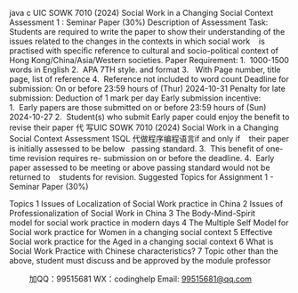 java c
UIC SOWK 7010 (2024)
Social Work in a Changing Social Context
Assessment 1 : Seminar Paper (30%)
Description of Assessment Task:
Students are required to write the paper to show their
understanding of the issues related to
the changes in the contexts in which social work    is practised with specific reference to cultural and
socio-political context of Hong
Kong/China/Asia/Western societies.
Paper Requirement:
1.  1000-1500 words in English
2.  APA 7TH style. and format
3.   With Page number, title page, list of reference
4.  Reference not included to word count
Deadline for submission:
On or before 23:59 hours of (Thur) 2024-10-31
Penalty for late submission:
Deduction of 1 mark per day
Early submission incentive:
1.  Early papers are those submitted on or before 23:59 hours of (Sun) 2024-10-27
2.  Student(s) who submit Early paper could enjoy the benefit to revise their paper 代 写UIC SOWK 7010 (2024) Social Work in a Changing Social Context Assessment 1SQL
代做程序编程语言if and only if    their paper is initially assessed to be below   passing standard.
3.  This benefit of one-time revision requires re- submission on or before the deadline.
4.  Early paper assessed to be meeting or above passing standard would not be returned to    students for revision.
Suggested Topics for Assignment 1 - Seminar Paper (30%)

Topics
1
Issues of Localization of Social Work practice in China
2
Issues of Professionalization of Social Work in China
3
The Body-Mind-Spirit model for social work practice in modern days
4
The Multiple Self Model for Social work practice for Women in a changing social context
5
Effective Social work practice for the Aged in a changing social context
6
What is Social Work Practice with Chinese characteristics?
7
Topic other than the above, student must discuss and be approved by the module professor

         
加QQ：99515681  WX：codinghelp  Email: 99515681@qq.com
